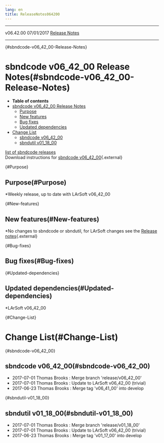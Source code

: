 ```yaml
---
lang: en
title: ReleaseNotes064200
---
```


  ----------- ------------ -- -- ------------------------------------------------------
  v06.42.00   07/01/2017         [Release Notes](ReleaseNotes064200.html)
  ----------- ------------ -- -- ------------------------------------------------------

{#sbndcode-v06_42_00-Release-Notes}

sbndcode v06\_42\_00 Release Notes(#sbndcode-v06_42_00-Release-Notes)
======================================================================================

-   **Table of contents**
-   [sbndcode v06\_42\_00 Release
    Notes](#sbndcode-v06_42_00-Release-Notes)
    -   [Purpose](#Purpose)
    -   [New features](#New-features)
    -   [Bug fixes](#Bug-fixes)
    -   [Updated dependencies](#Updated-dependencies)
-   [Change List](#Change-List)
    -   [sbndcode v06\_42\_00](#sbndcode-v06_42_00)
    -   [sbndutil v01\_18\_00](#sbndutil-v01_18_00)

[list of sbndcode
releases](List_of_SBND_code_releases.html)\
Download instructions for [sbndcode
v06\_42\_00](http://scisoft.fnal.gov/scisoft/bundles/sbnd/v06_42_00/sbndcode-v06_42_00.html){.external}

{#Purpose}

Purpose(#Purpose)
----------------------------------

\*Weekly release, up to date with LArSoft v06\_42\_00

{#New-features}

New features(#New-features)
--------------------------------------------

\*No changes to sbndcode or sbndutil, for LArSoft changes see the
[Release
notes](https://cdcvs.fnal.gov/redmine/projects/larsoft/wiki/ReleaseNotes064200){.external}

{#Bug-fixes}

Bug fixes(#Bug-fixes)
--------------------------------------

{#Updated-dependencies}

Updated dependencies(#Updated-dependencies)
------------------------------------------------------------

\*LArSoft v06\_42\_00

{#Change-List}

Change List(#Change-List)
==========================================

{#sbndcode-v06_42_00}

sbndcode v06\_42\_00(#sbndcode-v06_42_00)
----------------------------------------------------------

-   2017-07-01 Thomas Brooks : Merge branch \'release/v06\_42\_00\'
-   2017-07-01 Thomas Brooks : Update to LArSoft v06\_42\_00 (trivial)
-   2017-06-23 Thomas Brooks : Merge tag \'v06\_41\_00\' into develop

{#sbndutil-v01_18_00}

sbndutil v01\_18\_00(#sbndutil-v01_18_00)
----------------------------------------------------------

-   2017-07-01 Thomas Brooks : Merge branch \'release/v01\_18\_00\'
-   2017-07-01 Thomas Brooks : Update to LArSoft v06\_42\_00 (trivial)
-   2017-06-23 Thomas Brooks : Merge tag \'v01\_17\_00\' into develop
